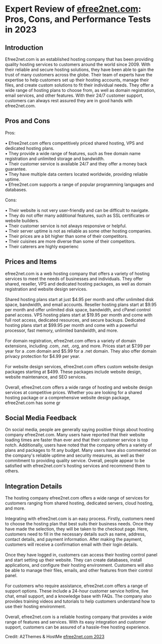 <h1>Expert Review of <a href="https://a2themes.com/efree2netcom-reviews">efree2net.com</a>: Pros, Cons, and Performance Tests in 2023</h1>
<h2>Introduction</h2>
Efree2net.com is an established hosting company that has been providing quality hosting services to customers around the world since 2009. With their reliable and secure hosting solutions, they have been able to gain the trust of many customers across the globe. Their team of experts have the expertise to help customers set up their hosting accounts, manage their files, and create custom solutions to fit their individual needs. They offer a wide range of hosting plans to choose from, as well as domain registration, email services, and other features. With their 24/7 customer support, customers can always rest assured they are in good hands with efree2net.com.
<h2>Pros and Cons</h2>
Pros:<br><br>• Efree2net.com offers competitively priced shared hosting, VPS and dedicated hosting plans.<br>• They provide a wide range of features, such as free domain name registration and unlimited storage and bandwidth.<br>• Their customer service is available 24/7 and they offer a money back guarantee.<br>• They have multiple data centers located worldwide, providing reliable uptime.<br>• Efree2net.com supports a range of popular programming languages and databases.<br><br>Cons:<br><br>• Their website is not very user-friendly and can be difficult to navigate.<br>• They do not offer many additional features, such as SSL certificates or website builders.<br>• Their customer service is not always responsive or helpful.<br>• Their server uptime is not as reliable as some other hosting companies.<br>• Their prices are a bit higher than some of their competitors.<br>• Their cuisines are more diverse than some of their competitors.<br>• Their caterers are highly experienc
<h2>Prices and Items</h2>
efree2net.com is a web hosting company that offers a variety of hosting services to meet the needs of businesses and individuals. They offer shared, reseller, VPS and dedicated hosting packages, as well as domain registration and website design services.<br><br>Shared hosting plans start at just $4.95 per month and offer unlimited disk space, bandwidth, and email accounts. Reseller hosting plans start at $9.95 per month and offer unlimited disk space, bandwidth, and cPanel control panel access. VPS hosting plans start at $19.95 per month and come with full root access, dedicated resources, and secure backups. Dedicated hosting plans start at $99.95 per month and come with a powerful processor, fast memory, unlimited bandwidth, and more.<br><br>For domain registration, efree2net.com offers a variety of domain extensions, including .com, .net, .org, and more. Prices start at $7.99 per year for a .com domain and $5.99 for a .net domain. They also offer domain privacy protection for $4.99 per year.<br><br>For website design services, efree2net.com offers custom website design packages starting at $499. These packages include website design, website maintenance, and SEO services.<br><br>Overall, efree2net.com offers a wide range of hosting and website design services at competitive prices. Whether you are looking for a shared hosting package or a comprehensive website design package, efree2net.com has some gr
<h2>Social Media Feedback</h2>
On social media, people are generally saying positive things about hosting company efree2net.com. Many users have reported that their website loading times are faster than ever and that their customer service is top notch. Additionally, users have noted that the company offers a variety of plans and packages to fit any budget. Many users have also commented on the company's reliable uptime and security measures, as well as their commitment to providing quality service. Overall, people appear to be satisfied with efree2net.com's hosting services and recommend them to others.
<h2>Integration Details</h2>
The hosting company efree2net.com offers a wide range of services for customers ranging from shared hosting, dedicated servers, cloud hosting, and more. <br><br>Integrating with efree2net.com is an easy process. Firstly, customers need to choose the hosting plan that best suits their business needs. Once they have made the selection, they will be taken to the checkout page. Here, customers need to fill in the necessary details such as name, address, contact details, and payment information. After making the payment, customers will receive a confirmation email with their login details. <br><br>Once they have logged in, customers can access their hosting control panel and start setting up their website. They can create databases, install applications, and configure their hosting environment. Customers will also be able to manage their files, emails, and other features from their control panel. <br><br>For customers who require assistance, efree2net.com offers a range of support options. These include a 24-hour customer service hotline, live chat, email support, and a knowledge base with FAQs. The company also provides training videos and tutorials to help customers understand how to use their hosting environment. <br><br>Overall, efree2net.com is a reliable hosting company that provides a wide range of features and services. With its easy integration and customer support, customers can be assured of a hassle-free hosting experience.
<p>Credit: A2Themes & HostMe <a href="https://a2themes.com/efree2netcom-reviews">efree2net.com 2023</a></p>